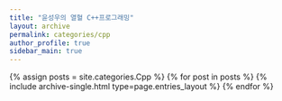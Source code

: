 ```yaml
---
title: "윤성우의 열혈 C++프로그래밍"
layout: archive
permalink: categories/cpp
author_profile: true
sidebar_main: true
---
```



{% assign posts = site.categories.Cpp %}
{% for post in posts %} {% include archive-single.html type=page.entries_layout %} {% endfor %}